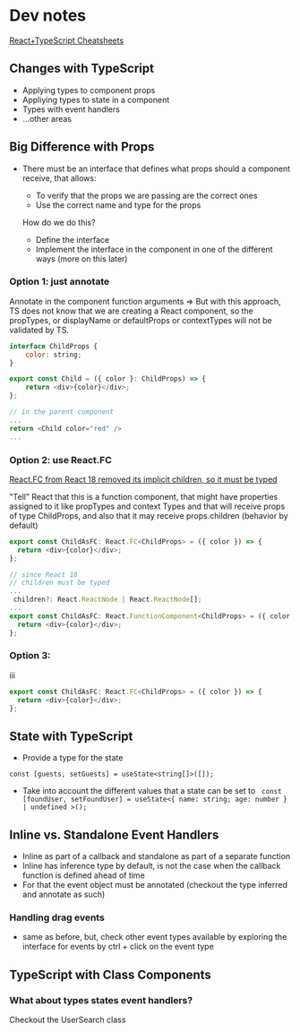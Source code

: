 # Dev notes

[React+TypeScript Cheatsheets](https://github.com/typescript-cheatsheets/react)

## Changes with TypeScript

- Applying types to component props
- Appliying types to state in a component
- Types with event handlers
- ...other areas

## Big Difference with Props

- There must be an interface that defines what props should a component receive, that allows:

  - To verify that the props we are passing are the correct ones
  - Use the correct name and type for the props

  How do we do this?

  - Define the interface
  - Implement the interface in the component in one of the different ways (more on this later)

### Option 1: just annotate

Annotate in the component function arguments => But with this approach, TS does not know that we are creating a React component, so the propTypes, or displayName or defaultProps or contextTypes will not be validated by TS.

```js
interface ChildProps {
    color: string;
}

export const Child = ({ color }: ChildProps) => {
    return <div>{color}</div>;
};

// in the parent component
...
return <Child color="red" />
...
```

### Option 2: use React.FC

[ React.FC from React 18 removed its implicit children, so it must be typed](https://react-typescript-cheatsheet.netlify.app/docs/basic/getting-started/function_components/)

"Tell" React that this is a function component, that might have properties assigned to it like propTypes and context Types and that will receive props of type ChildProps, and also that it may receive props.children (behavior by default)

```js
export const ChildAsFC: React.FC<ChildProps> = ({ color }) => {
  return <div>{color}</div>;
};

// since React 18
// children must be typed
...
 children?: React.ReactNode | React.ReactNode[];
...
export const ChildAsFC: React.FunctionComponent<ChildProps> = ({ color }) => {
  return <div>{color}</div>;
};
```

### Option 3:

iii

```js
export const ChildAsFC: React.FC<ChildProps> = ({ color }) => {
  return <div>{color}</div>;
};
```

## State with TypeScript

- Provide a type for the state

`const [guests, setGuests] = useState<string[]>([]);`

- Take into account the different values that a state can be set to
  ` const [foundUser, setFoundUser] = useState<{ name: string; age: number } | undefined >();`

## Inline vs. Standalone Event Handlers

- Inline as part of a callback and standalone as part of a separate function
- Inline has inference type by default, is not the case when the callback function is defined ahead of time
- For that the event object must be annotated (checkout the type inferred and annotate as such)

### Handling drag events

- same as before, but, check other event types available by exploring the interface for events by ctrl + click on the event type

## TypeScript with Class Components

### What about types states event handlers?

Checkout the UserSearch class
